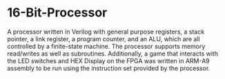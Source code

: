 # 16-Bit-Processor
A processor written in Verilog with general purpose registers, a stack pointer, a link register, a program counter, and an ALU, which are all controlled by a finite-state machine. The processor supports memory read/writes as well as subroutines. Additionally, a game that interacts with the LED switches and HEX Display on the FPGA was written in ARM-A9 assembly to be run using the instruction set provided by the processor.
